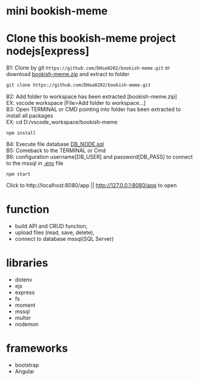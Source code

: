 # mini bookish-meme

# Clone this bookish-meme project nodejs[express]
  B1: Clone by git `https://github.com/DHoa0202/bookish-meme.git` or download [bookish-meme.zip](../../archive/refs/heads/main.zip) and extract to folder<br/>
```diff
git clone https://github.com/DHoa0202/bookish-meme.git
```
  B2: Add folder to workspace has been extracted [bookish-meme.zip]<br/>
     EX: vscode workspace [File>Add folder to workspace...]<br/>
  B3: Open TERMINAL or CMD pointing into folder has been extracted to install all packages<br/>
     EX: cd D:/vscode_workspace/bookish-meme<br/>
```
npm install
```
  B4: Execute file database [DB_NODE.sql](./DB_NODE.sql)<br/>
  B5: Comeback to the TERMINAL or Cmd<br/>
  B6: configuration username[DB_USER] and password[DB_PASS] to connect to the mssql in [.env](./.env) file<br/>
```
npm start
```
Click to http://localhost:8080/app || http://127.0.0.1:8080/app to open

# function
  - build API and CRUD function,
  - upload files (read, save, delete),
  - connect to database mssql(SQL Server)

# libraries
  - dotenv
  - ejs
  - express
  - fs
  - moment
  - mssql
  - multer
  - nodemon

# frameworks
  - bootstrap
  - Angular
